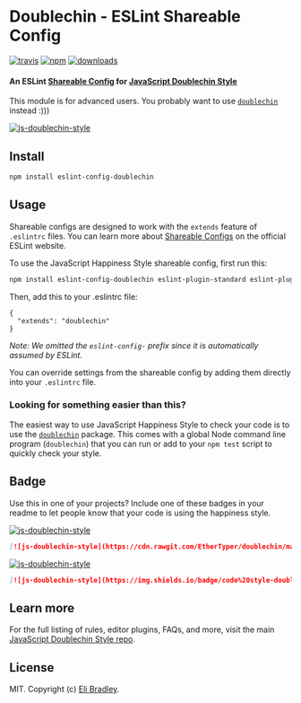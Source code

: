 # Doublechin - ESLint Shareable Config
[![travis][travis-image]][travis-url]
[![npm][npm-image]][npm-url]
[![downloads][downloads-image]][downloads-url]

[travis-image]: https://img.shields.io/EtherTyper/eslint-config-doublechin/master.svg
[travis-url]: https://travis-ci.org/EtherTyper/eslint-config-doublechin
[npm-image]: https://img.shields.io/npm/v/eslint-config-doublechin.svg
[npm-url]: https://npmjs.org/package/eslint-config-doublechin
[downloads-image]: https://img.shields.io/npm/dm/eslint-config-doublechin.svg
[downloads-url]: https://npmjs.org/package/eslint-config-doublechin

#### An ESLint [Shareable Config](http://eslint.org/docs/developer-guide/shareable-configs) for [JavaScript Doublechin Style](https://github.com/EtherTyper/doublechin)

This module is for advanced users. You probably want to use [`doublechin`](https://github.com/EtherTyper/doublechin) instead :)))

[![js-doublechin-style](https://cdn.rawgit.com/EtherTyper/doublechin/master/badge.svg)](https://github.com/EtherTyper/doublechin)

## Install

```bash
npm install eslint-config-doublechin
```

## Usage

Shareable configs are designed to work with the `extends` feature of `.eslintrc` files.
You can learn more about
[Shareable Configs](http://eslint.org/docs/developer-guide/shareable-configs) on the
official ESLint website.

To use the JavaScript Happiness Style shareable config, first run this:

```bash
npm install eslint-config-doublechin eslint-plugin-standard eslint-plugin-promise
```

Then, add this to your .eslintrc file:

```
{
  "extends": "doublechin"
}
```

*Note: We omitted the `eslint-config-` prefix since it is automatically assumed by ESLint.*

You can override settings from the shareable config by adding them directly into your
`.eslintrc` file.

### Looking for something easier than this?

The easiest way to use JavaScript Happiness Style to check your code is to use the
[`doublechin`](https://github.com/EtherTyper/doublechin) package. This comes with a global
Node command line program (`doublechin`) that you can run or add to your `npm test` script
to quickly check your style.

## Badge

Use this in one of your projects? Include one of these badges in your readme to
let people know that your code is using the happiness style.

[![js-doublechin-style](https://cdn.rawgit.com/EtherTyper/doublechin/master/badge.svg)](https://github.com/EtherTyper/doublechin)

```markdown
[![js-doublechin-style](https://cdn.rawgit.com/EtherTyper/doublechin/master/badge.svg)](https://github.com/EtherTyper/doublechin)
```

[![js-doublechin-style](https://img.shields.io/badge/code%20style-doublechin-brightgreen.svg)](https://github.com/EtherTyper/doublechin)

```markdown
[![js-doublechin-style](https://img.shields.io/badge/code%20style-doublechin-brightgreen.svg)](https://github.com/EtherTyper/doublechin)
```

## Learn more

For the full listing of rules, editor plugins, FAQs, and more, visit the main
[JavaScript Doublechin Style repo](https://github.com/EtherTyper/doublechin).

## License

MIT. Copyright (c) [Eli Bradley](http://github.ethertyper.com/).
